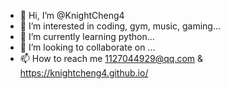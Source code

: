 - 👋 Hi, I’m @KnightCheng4
- 👀 I’m interested in coding, gym, music, gaming...
- 🌱 I’m currently learning python...
- 💞️ I’m looking to collaborate on ...
- 📫 How to reach me 1127044929@qq.com & https://knightcheng4.github.io/

<!---
KnightCheng4/KnightCheng4 is a ✨ special ✨ repository because its `README.md` (this file) appears on your GitHub profile.
You can click the Preview link to take a look at your changes.
--->
